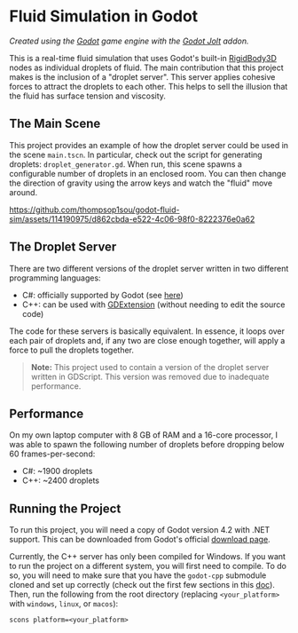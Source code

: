 # Fluid Simulation in Godot

*Created using the [Godot](https://godotengine.org/) game engine with the [Godot Jolt](https://github.com/godot-jolt/godot-jolt) addon.*

This is a real-time fluid simulation that uses Godot's built-in [RigidBody3D](https://docs.godotengine.org/en/stable/classes/class_rigidbody3d.html) nodes as individual droplets of fluid. The main contribution that this project makes is the inclusion of a "droplet server". This server applies cohesive forces to attract the droplets to each other. This helps to sell the illusion that the fluid has surface tension and viscosity.

## The Main Scene

This project provides an example of how the droplet server could be used in the scene `main.tscn`. In particular, check out the script for generating droplets: `droplet_generator.gd`. When run, this scene spawns a configurable number of droplets in an enclosed room. You can then change the direction of gravity using the arrow keys and watch the "fluid" move around.

https://github.com/thompsop1sou/godot-fluid-sim/assets/114190975/d862cbda-e522-4c06-98f0-8222376e0a62

## The Droplet Server

There are two different versions of the droplet server written in two different programming languages: 
* C#: officially supported by Godot (see [here](https://docs.godotengine.org/en/stable/tutorials/scripting/c_sharp/index.html))
* C++: can be used with [GDExtension](https://docs.godotengine.org/en/stable/tutorials/scripting/gdextension/what_is_gdextension.html) (without needing to edit the source code)

The code for these servers is basically equivalent. In essence, it loops over each pair of droplets and, if any two are close enough together, will apply a force to pull the droplets together.

> **Note:** This project used to contain a version of the droplet server written in GDScript. This version was removed due to inadequate performance.

## Performance

On my own laptop computer with 8 GB of RAM and a 16-core processor, I was able to spawn the following number of droplets before dropping below 60 frames-per-second:
* C#: ~1900 droplets
* C++: ~2400 droplets

## Running the Project

To run this project, you will need a copy of Godot version 4.2 with .NET support. This can be downloaded from Godot's official [download page](https://godotengine.org/download/windows/).

Currently, the C++ server has only been compiled for Windows. If you want to run the project on a different system, you will first need to compile. To do so, you will need to make sure that you have the `godot-cpp` submodule cloned and set up correctly (check out the first few sections in this [doc](https://docs.godotengine.org/en/stable/tutorials/scripting/gdextension/gdextension_cpp_example.html)). Then, run the following from the root directory (replacing `<your_platform>` with `windows`, `linux`, or `macos`):
```
scons platform=<your_platform>
```
